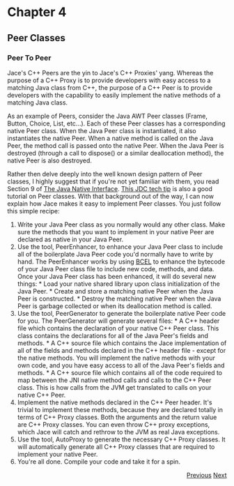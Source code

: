 # Chapter 4 #
## Peer Classes ##

### Peer To Peer ###

Jace's C++ Peers are the yin to Jace's C++ Proxies' yang. Whereas the purpose of a C++ Proxy is to provide developers with easy access to a matching Java class from C++, the purpose of a C++ Peer is to provide developers with the capability to easily implement the native methods of a matching Java class.

As an example of Peers, consider the Java AWT Peer classes (Frame, Button, Choice, List, etc...). Each of these Peer classes has a corresponding native Peer class. When the Java Peer class is instantiated, it also instantiates the native Peer. When a native method is called on the Java Peer, the method call is passed onto the native Peer. When the Java Peer is destroyed (through a call to dispose() or a similar deallocation method), the native Peer is also destroyed.

Rather then delve deeply into the well known design pattern of Peer classes, I highly suggest that if you're not yet familiar with them, you read Section 9 of [The Java Native Interface](http://java.sun.com/docs/books/jni/index.html). [This JDC tech tip](http://developer.java.sun.com/developer/JDCTechTips/2001/tt0612.html#tip2) is also a good tutorial on Peer classes.
With that background out of the way, I can now explain how Jace makes it easy to implement Peer classes. You just follow this simple recipe:

  1. Write your Java Peer class as you normally would any other class. Make sure the methods that you want to implement in your native Peer are declared as native in your Java Peer.
  1. Use the tool, PeerEnhancer, to enhance your Java Peer class to include all of the boilerplate Java Peer code you'd normally have to write by hand. The PeerEnhancer works by using [BCEL](http://jakarta.apache.org/bcel/index.html) to enhance the bytecode of your Java Peer class file to include new code, methods, and data. Once your Java Peer class has been enhanced, it will do several new things:
    * Load your native shared library upon class initialization of the Java Peer.
    * Create and store a matching native Peer when the Java Peer is constructed.
    * Destroy the matching native Peer when the Java Peer is garbage collected or when its deallocation method is called.
  1. Use the tool, PeerGenerator to generate the boilerplate native Peer code for you. The PeerGenerator will generate several files:
    * A C++ header file which contains the declaration of your native C++ Peer class. This class contains the declarations for all of the Java Peer's fields and methods.
    * A C++ source file which contains the Jace implementation of all of the fields and methods declared in the C++ header file - except for the native methods. You will implement the native methods with your own code, and you have easy access to all of the Java Peer's fields and methods.
    * A C++ source file which contains all of the code required to map between the JNI native method calls and calls to the C++ Peer class. This is how calls from the JVM get translated to calls on your native C++ Peer.
  1. Implement the native methods declared in the C++ Peer header. It's trivial to implement these methods, because they are declared totally in terms of C++ Proxy classes. Both the arguments and the return value are C++ Proxy classes. You can even throw C++ proxy exceptions, which Jace will catch and rethrow to the JVM as real Java exceptions.
  1. Use the tool, AutoProxy to generate the necessary C++ Proxy classes. It will automatically generate all C++ Proxy classes that are required to implement your native Peer.
  1. You're all done. Compile your code and take it for a spin.

<p align='right'><a href='Chapter3.md'>Previous</a> <a href='Chapter5.md'>Next</a></p>